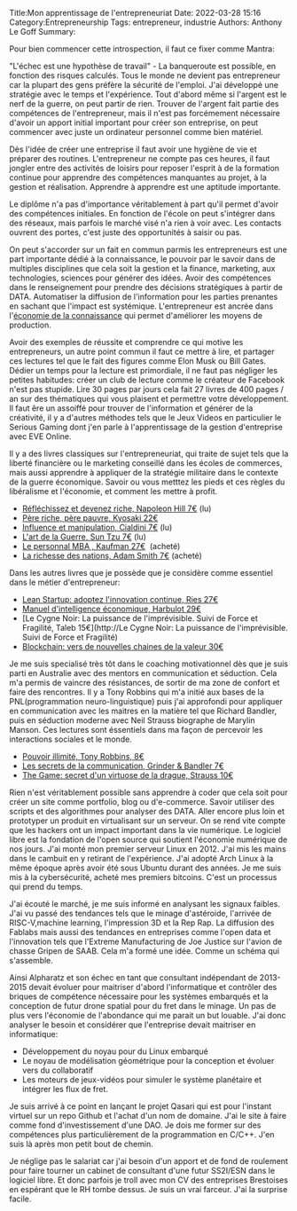 ﻿Title:Mon apprentissage de l'entrepreneuriat
Date: 2022-03-28 15:16
Category:Entrepreneurship
Tags: entrepreneur, industrie
Authors: Anthony Le Goff
Summary:


Pour bien commencer cette introspection, il faut ce fixer comme Mantra:

"L'échec est une hypothèse de travail" - La banqueroute est possible, en fonction des risques calculés. Tous le monde ne devient pas entrepreneur car la plupart des gens préfère la sécurité de l'emploi. J'ai développé une stratégie avec le temps et l'expérience. Tout d'abord même si l'argent est le nerf de la guerre, on peut partir de rien. Trouver de l'argent fait partie des compétences de l'entrepreneur, mais il n'est pas forcémement nécessaire d'avoir un apport initial important pour créer son entreprise, on peut commencer avec juste un ordinateur personnel comme bien matériel.

Dès l'idée de créer une entreprise il faut avoir une hygiène de vie et préparer des routines. L'entrepreneur ne compte pas ces heures, il faut jongler entre des activités de loisirs pour reposer l'esprit à de la formation continue pour apprendre des compétences manquantes au projet, à la gestion et réalisation. Apprendre à apprendre est une aptitude importante.  

Le diplôme n'a pas d'importance véritablement à part qu'il permet d'avoir des compétences initiales. En fonction de l'école on peut s'intégrer dans des réseaux, mais parfois le marché visé n'a rien à voir avec. Les contacts ouvrent des portes, c'est juste des opportunités à saisir ou pas.

On peut s'accorder sur un fait en commun parmis les entrepreneurs est une part importante dédié à la connaissance, le pouvoir par le savoir dans de multiples disciplines que cela soit la gestion et la finance, marketing, aux technologies, sciences pour générer des idées. Avoir des compétences dans le renseignement pour prendre des décisions stratégiques à partir de DATA. Automatiser la diffusion de l'information pour les parties prenantes en sachant que l'impact est systémique. L'entrepreneur est ancrée dans l'[économie de la connaissance](https://fr.wikipedia.org/wiki/%C3%89conomie_du_savoir) qui permet d'améliorer les moyens de production.

Avoir des exemples de réussite et comprendre ce qui motive les entrepreneurs, un autre point commun il faut ce mettre à lire, et partager ces lectures tel que le fait des figures comme Elon Musk ou Bill Gates. Dédier un temps pour la lecture est primordiale, il ne faut pas négliger les petites habitudes: créer un club de lecture comme le créateur de Facebook n'est pas stupide. Lire 30 pages par jours cela fait 27 livres de 400 pages / an sur des thématiques qui vous plaisent et permettre votre développement. Il faut êre un assoiffé pour trouver de l'information et générer de la créativité, il y a d'autres méthodes tels que le Jeux Videos en particulier le Serious Gaming dont j'en parle à l'apprentissage de la gestion d'entreprise avec EVE Online. 

Il y a des livres classiques sur l'entrepreneuriat, qui traite de sujet tels que la liberté financière ou le marketing conseillé dans les écoles de commerces, mais aussi apprendre à appliquer de la stratégie militaire dans le contexte de la guerre économique. Savoir ou vous metttez les pieds et ces règles du libéralisme et l'économie, et comment les mettre à profit.

*   [Réfléchissez et devenez riche, Napoleon Hill 7€](https://www.amazon.fr/R%C3%A9fl%C3%A9chissez-devenez-riche-Napoleon-Hill/dp/2290028827) (lu)
*   [Père riche, père pauvre, Kyosaki 22€](https://www.amazon.fr/R%C3%A9fl%C3%A9chissez-devenez-riche-Napoleon-Hill/dp/2290028827)
*   [Influence et manipulation, Cialdini 7€](https://www.amazon.fr/Influence-manipulation-Robert-B-CIALDINI/dp/2266227920/ref=pd_bxgy_img_1/261-1796573-3997804?pd_rd_w=ZcFYy&pf_rd_p=b4d86129-3849-4c28-a68d-59d7e326edad&pf_rd_r=WDDQPXBE854M8TYG4XTG&pd_rd_r=8abe92b6-1632-45f7-800c-26750ffcd4f7&pd_rd_wg=PlZnG&pd_rd_i=2266227920&psc=1) (lu)
*   [L'art de la Guerre, Sun Tzu 7€](https://www.amazon.fr/LArt-Guerre-Collector-Biographie-meilleures/dp/B09GJJBW4N/ref=sr_1_1?__mk_fr_FR=%C3%85M%C3%85%C5%BD%C3%95%C3%91&crid=1OPGM12Q5GPAG&keywords=tsu+zun&qid=1648469275&s=books&sprefix=tsu+zun%2Cstripbooks%2C84&sr=1-1) (lu)
*   [Le personnal MBA , Kaufman 27€](https://www.amazon.fr/personal-MBA-Kaufman-Josh/dp/B00CLNPLF8/ref=sr_1_1?__mk_fr_FR=%C3%85M%C3%85%C5%BD%C3%95%C3%91&crid=1CRJIZW2M5C45&keywords=personnel+mba&qid=1648469382&s=books&sprefix=personnel+mba%2Cstripbooks%2C75&sr=1-1)  (acheté)
*   [La richesse des nations, Adam Smith 7€](https://www.amazon.fr/richesse-nations-Adam-Smith/dp/B08CWM7L43/ref=sr_1_1?__mk_fr_FR=%C3%85M%C3%85%C5%BD%C3%95%C3%91&crid=N2004NGB3SWC&keywords=la+richesse+des+nations&qid=1648469680&s=books&sprefix=la+richesse+des+nations%2Cstripbooks%2C78&sr=1-1) (acheté)

Dans les autres livres que je possède que je considère comme essentiel dans le métier d'entrepreneur:

*   [Lean Startup: adoptez l'innovation continue, Ries 27€](https://www.amazon.fr/Lean-Startup-Adoptez-linnovation-continue/dp/2744066400/ref=sr_1_1?__mk_fr_FR=%C3%85M%C3%85%C5%BD%C3%95%C3%91&crid=2QSG8I5ZESQX4&keywords=lean+startup&qid=1648469893&s=books&sprefix=lean+startup%2Cstripbooks%2C78&sr=1-1)
*   [Manuel d'intelligence économique, Harbulot 29€](https://www.amazon.fr/Manuel-dintelligence-%C3%A9conomique-Collectif/dp/213081770X/ref=sr_1_1?keywords=manuel+d%27intelligence+%C3%A9conomique&qid=1648470029&sprefix=manuel+d%27intel%2Caps%2C78&sr=8-1)
*   [Le Cygne Noir: La puissance de l'imprévisible. Suivi de Force et Fragilité, Taleb 15€](http://Le Cygne Noir: La puissance de l'imprévisible. Suivi de Force et Fragilité)
*   [Blockchain: vers de nouvelles chaines de la valeur 30€](https://www.amazon.fr/Blockchain-Vers-nouvelles-chaines-valeur/dp/2212571895/ref=sr_1_1?crid=TKHODMZSPQYP&keywords=blockchain+vers+de+nouvelles+cha%C3%AEnes+de+valeur&qid=1648470393&sprefix=blockchain%2Caps%2C85&sr=8-1)

Je me suis specialisé très tôt dans le coaching motivationnel dès que je suis parti en Australie avec des mentors en communication et séduction. Cela m'a permis de vaincre des résistances, de sortir de ma zone de confort et faire des rencontres. Il y a Tony Robbins qui m'a initié aux bases de la PNL(programmation neuro-linguistique) puis j'ai approfondi pour appliquer en communication avec les maitres en la matière tel que Richard Bandler, puis en séduction moderne avec Neil Strauss biographe de Marylin Manson. Ces lectures sont éssentiels dans ma façon de percevoir les interactions sociales et le monde. 

*   [Pouvoir illimité, Tony Robbins, 8€](https://www.amazon.fr/Pouvoir-illimit%C3%A9-Changez-livre-r%C3%A9f%C3%A9rence/dp/2290008559) 
*   [Les secrets de la communication, Grinder & Bandler 7€](https://www.amazon.fr/secrets-communication-techniques-PNL/dp/2290028738/ref=sr_1_1?keywords=les+secrets+de+la+communication&qid=1648471055&s=books&sprefix=les+secrets+de+la+comm%2Cstripbooks%2C84&sr=1-1)
*   [The Game: secret d'un virtuose de la drague, Strauss 10€](https://www.amazon.fr/game-secrets-dun-Virtuose-drague/dp/2290117773/ref=sr_1_1?keywords=the+game+neil+strauss&qid=1648471116&s=books&sprefix=the+game%2Cstripbooks%2C88&sr=1-1)

Rien n'est véritablement possible sans apprendre à coder que cela soit pour créer un site comme portfolio, blog ou d'e-commerce. Savoir utiliser des scripts et des algorithmes pour analyser des DATA. Aller encore plus loin et prototyper un produit en virtualisant sur un serveur. On se rend vite compte que les hackers ont un impact important dans la vie numérique. Le logiciel libre est la fondation de l'open source qui soutient l'économie numérique de nos jours. J'ai monté mon premier serveur Linux en 2012. J'ai mis les mains dans le cambuit en y retirant de l'expérience. J'ai adopté Arch Linux à la même époque après avoir été sous Ubuntu durant des années. Je me suis mis à la cybersécurité, acheté mes premiers bitcoins. C'est un processus qui prend du temps.

J'ai écouté le marché, je me suis informé en analysant les signaux faibles. J'ai vu passé des tendances tels que le minage d'astéroide, l'arrivée de RISC-V,machine learning, l'impression 3D et la Rep Rap. La diffusion des Fablabs mais aussi des tendances en entreprises comme l'open data et l'innovation tels que l'Extreme Manufacturing de Joe Justice sur l'avion de chasse Gripen de SAAB. Cela m'a formé une idée. Comme un schéma qui s'assemble.

Ainsi Alpharatz et son échec en tant que consultant indépendant de 2013-2015 devait évoluer pour maitriser d'abord l'informatique et contrôler des briques de compétence nécessaire pour les systèmes embarqués et la conception de futur drone spatial pour du fret dans le minage. Un pas de plus vers l'économie de l'abondance qui me parait un but louable. J'ai donc analyser le besoin et considérer que l'entreprise devait maitriser en informatique:

*   Développement du noyau pour du Linux embarqué
*   Le noyau de modélisation géométrique pour la conception et évoluer vers du collaboratif
*   Les moteurs de jeux-vidéos pour simuler le système planétaire et intégrer les flux de fret.

Je suis arrivé à ce point en lançant le projet Qasari qui est pour l'instant virtuel sur un repo Github et l'achat d'un nom de domaine. J'ai le site à faire comme fond d'investissement d'une DAO. Je dois me former sur des compétences plus particulièrement de la programmation en C/C++. J'en suis là après mon petit bout de chemin.

Je néglige pas le salariat car j'ai besoin d'un apport et de fond de roulement pour faire tourner un cabinet de consultant d'une futur SS2I/ESN dans le logiciel libre. Et donc parfois je troll avec mon CV des entreprises Brestoises en espérant que le RH tombe dessus. Je suis un vrai farceur. J'ai la surprise facile.
